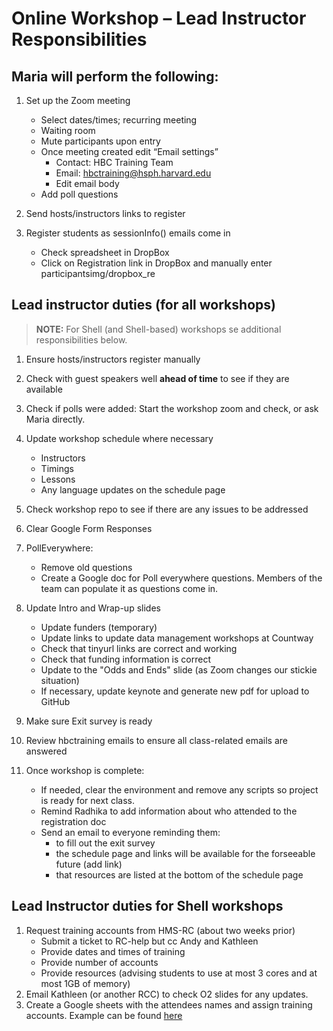 # Online Workshop – Lead Instructor Responsibilities

## Maria will perform the following:

1. Set up the Zoom meeting
    - Select dates/times; recurring meeting 
    - Waiting room
    - Mute participants upon entry
    - Once meeting created edit “Email settings”
      - Contact: HBC Training Team
      - Email: hbctraining@hsph.harvard.edu
      - Edit email body
    - Add poll questions
  
2. Send hosts/instructors links to register

3. Register students as sessionInfo() emails come in
    - Check spreadsheet in DropBox
    - Click on Registration link in DropBox and manually enter participantsimg/dropbox_re

## Lead instructor duties (for all workshops)

> **NOTE:** For Shell (and Shell-based) workshops se additional responsibilities below.

1. Ensure hosts/instructors register manually
   
2. Check with guest speakers well **ahead of time** to see if they are available 

4. Check if polls were added: Start the workshop zoom and check, or ask Maria directly.

5. Update workshop schedule where necessary
    - Instructors
    - Timings 
    - Lessons
    - Any language updates on the schedule page

6. Check workshop repo to see if there are any issues to be addressed

7. Clear Google Form Responses

8. PollEverywhere:
    - Remove old questions
    - Create a Google doc for Poll everywhere questions. Members of the team can populate it as questions come in.
   
9. Update Intro and Wrap-up slides
    - Update funders (temporary)
    - Update links to update data management workshops at Countway
    - Check that tinyurl links are correct and working
    - Check that funding information is correct
    - Update to the "Odds and Ends" slide (as Zoom changes our stickie situation) 
    - If necessary, update keynote and generate new pdf for upload to GitHub
    
10. Make sure Exit survey is ready

11. Review hbctraining emails to ensure all class-related emails are answered

12. Once workshop is complete:
    * If needed, clear the environment and remove any scripts so project is ready for next class.
    * Remind Radhika to add information about who attended to the registration doc
    * Send an email to everyone reminding them:
        * to fill out the exit survey
        * the schedule page and links will be available for the forseeable future (add link)
        * that resources are listed at the bottom of the schedule page

## Lead Instructor duties for Shell workshops

1. Request training accounts from HMS-RC (about two weeks prior)
    - Submit a ticket to RC-help but cc Andy and Kathleen
    - Provide dates and times of training
    - Provide number of accounts
    - Provide resources (advising students to use at most 3 cores and at most 1GB of memory)
2. Email Kathleen (or another RCC) to check O2 slides for any updates.
3. Create a Google sheets with the attendees names and assign training accounts. Example can be found [here](https://docs.google.com/spreadsheets/d/1fxpzu5NU20y_Wh4ILZXa9YRh6JzXulTulaoOJ0mmNTs/edit#gid=0)
